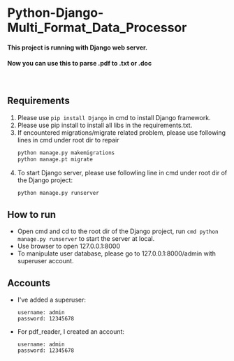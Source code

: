 # Python-Django-Multi_Format_Data_Processor
#### This project is running with Django web server.
#### Now you can use this to parse .pdf to .txt or .doc

<br>

## Requirements
1. Please use ```pip install Django``` in cmd to install Django framework.
2. Please use pip install to install all libs in the requirements.txt.
3. If encountered migrations/migrate related problem, please use following lines in cmd under root dir to repair
   ```cmd
   python manage.py makemigrations
   python manage.pt migrate
   ```
4. To start Django server, please use followling line in cmd under root dir of the Django project:
   ```cmd
   python manage.py runserver
   ```

## How to run
* Open cmd and cd to the root dir of the Django project, run ```cmd python manage.py runserver``` to start the server at local. 
* Use browser to open 127.0.0.1:8000
* To manipulate user database, please go to 127.0.0.1:8000/admin with superuser account.

## Accounts
* I've added a superuser:
  ```
  username: admin
  password: 12345678
  ```
* For pdf_reader, I created an account:
  ```
  username: admin
  password: 12345678
  ```
